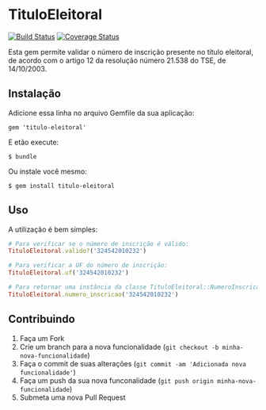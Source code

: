 # TituloEleitoral

[![Build Status](https://travis-ci.org/eduardodeoh/titulo-eleitoral.svg?branch=master)](https://travis-ci.org/eduardodeoh/titulo-eleitoral) [![Coverage Status](https://coveralls.io/repos/eduardodeoh/titulo-eleitoral/badge.png?branch=master)](https://coveralls.io/r/eduardodeoh/titulo-eleitoral?branch=master)

Esta gem permite validar o número de inscrição presente no título eleitoral, de acordo com o artigo 12 da resolução número 21.538 do TSE, de 14/10/2003.

## Instalação

Adicione essa linha no arquivo Gemfile da sua aplicação:

    gem 'titulo-eleitoral'

E etão execute:

    $ bundle

Ou instale você mesmo:

    $ gem install titulo-eleitoral

## Uso

A utilização é bem simples:

```ruby
# Para verificar se o número de inscrição é válido:
TituloEleitoral.valido?('324542010232')

# Para verificar a UF do número de inscrição:
TituloEleitoral.uf('324542010232')

# Para retornar uma instância da classe TituloEleitoral::NumeroInscricao:
TituloEleitoral.numero_inscricao('324542010232')
```

## Contribuindo

1. Faça um Fork
2. Crie um branch para a nova funcionalidade (`git checkout -b minha-nova-funcionalidade`)
3. Faça o commit de suas alterações  (`git commit -am 'Adicionada nova funcionalidade'`)
4. Faça um push da sua nova funconalidade (`git push origin minha-nova-funcionalidade`)
5. Submeta uma nova Pull Request